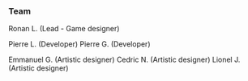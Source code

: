 ### Team ###

Ronan L. (Lead - Game designer)

Pierre L. (Developer)
Pierre G. (Developer)

Emmanuel G. (Artistic designer)
Cedric N. (Artistic designer)
Lionel J. (Artistic designer)